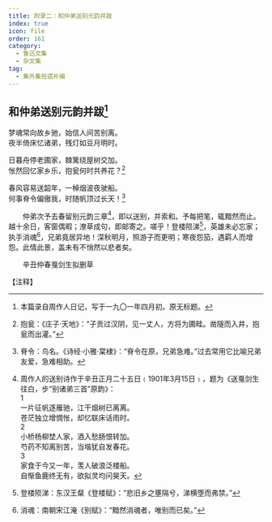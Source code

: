 ```yaml
---
title: 附录二：和仲弟送别元韵并跋
index: true
icon: file
order: 161
category:
  - 鲁迅文集
  - 杂文集
tag:  
  - 集外集拾遗补编
---
```


## 和仲弟送别元韵并跋[^①]

梦魂常向故乡驰，始信人间苦别离。  
夜半倚床忆诸弟，残灯如豆月明时。

日暮舟停老圃家，棘篱绕屋树交加。  
怅然回忆家乡乐，抱瓮何时共养花？[^②]

春风容易送韶年，一棹烟波夜驶船。  
何事脊令偏傲我，时随帆顶过长天！[^③]

　　仲弟次予去春留别元韵三章[^④]，即以送别，并索和。予每把笔，辄黯然而止。越十余日，客窗偶暇；潦草成句，即邮寄之。嗟乎！登楼陨涕[^⑤]，英雄未必忘家；执手消魂[^⑥]，兄弟竟居异地！深秋明月，照游子而更明；寒夜怨笳，遇羁人而增怨。此情此景，盖未有不悄然以悲者矣。

　　辛丑仲春戛剑生拟删草

【注释】

[^①]:本篇录自周作人日记，写于一九〇一年四月初。原无标题。

[^②]:抱瓮：《庄子·天地》：“子贡过汉阴，见一丈人，方将为圃畦。凿隧而入井，抱瓮而出灌。”

[^③]:脊令：鸟名。《诗经·小雅·棠棣》：“脊令在原，兄弟急难。”过去常用它比喻兄弟友爱，急难相助。

[^④]:周作人的送别诗作于辛丑正月二十五日﹙1901年3月15日﹚，题为《送戛剑生往白，步“别诸弟三首”原韵》：  
    1  
    一片征帆逐雁驰，江干烟树已离离。  
    苍茫独立增惆怅，却忆联床话雨时。  
    2  
    小桥杨柳埜人家，酒入愁肠恨转加。  
    芍药不知离别苦，当堦犹自发春花。  
    3  
    家食于今又一年，羡人破浪泛楼船。  
    自惭鱼鹿终无有，欲拟灵均问昊天。

[^⑤]:登楼陨涕：东汉王粲《登楼赋》：“悲旧乡之壅隔兮，涕横堕而弗禁。”

[^⑥]:消魂：南朝宋江淹《别赋》：“黯然消魂者，唯别而已矣。”
